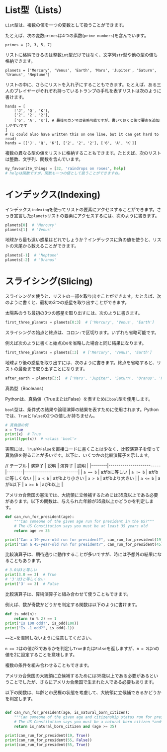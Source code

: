 # List型（Lists）

`List`型は、複数の値を一つの変数として扱うことができます。

たとえば、次の変数`primes`は4つの素数(`prime numbers`)を含んでいます。

```
primes = [2, 3, 5, 7]
```

リストに格納できるのは整数`int`型だけではなく、文字列`str`型や他の型の値も格納できます。

```
planets = ['Mercury', 'Venus', 'Earth', 'Mars', 'Jupiter', 'Saturn', 'Uranus', 'Neptune']
```


リストの中に、さらにリストを入れ子にすることもできます。たとえば、ある三人のプレイヤーがそれぞれ持っているトランプの手札を表すリストは次のように書けます。
```
hands = [
    ['J', 'Q', 'K'],
    ['2', '2', '2'],
    ['6', 'A', 'K'], # 最後のカンマは省略可能ですが、書いておくと後で要素を追加しやすいです
]
# (I could also have written this on one line, but it can get hard to read)
hands = [['J', 'Q', 'K'], ['2', '2', '2'], ['6', 'A', 'K']]
```

複数の異なる型の値をリストに格納することもできます。たとえば、次のリストは整数、文字列、関数を含んでいます。
```python
my_favourite_things = [32, 'raindrops on roses', help]
# helpは関数ですが、関数も一つの値として扱うことができますね。
```

# インデックス(Indexing)

インデックス`indexing`を使ってリストの要素にアクセスすることができます。さっき宣言した`planets`リストの要素にアクセスするには、次のように書きます。

```python
planets[0]  # 'Mercury'
planets[1]  # 'Venus'
```

地球から最も遠い惑星はどれでしょうか？インデックスに負の値を使うと、リストの末尾から数えることができます。

```python
planets[-1]  # 'Neptune'
planets[-2]  # 'Uranus'
```

# スライシング(Slicing)

スライシングを使うと、リストの一部を取り出すことができます。たとえば、次のように書くと、最初の3つの惑星を取り出すことができます。

太陽系のうち最初の3つの惑星を取り出すには、次のように書きます。

```python
first_three_planets = planets[0:3]  # ['Mercury', 'Venus', 'Earth']
```

スライシングの始点と終点は、コロン`:`で区切ります。いずれも省略可能です。

例えば次のように書くと始点の`0`を省略した場合と同じ結果になります。

```python
first_three_planets = planets[:3]  # ['Mercury', 'Venus', 'Earth']
```

地球より後の惑星を取り出すには、次のように書きます。終点を省略すると、リストの最後まで取り出すことになります。

```python
after_earth = planets[3:]  # ['Mars', 'Jupiter', 'Saturn', 'Uranus', 'Neptune']
```











真偽型（Booleans）

Pythonは、真偽値（TrueまたはFalse）を表すために`bool`型を使用します。

`bool`型は、条件式の結果や論理演算の結果を表すために使用されます。Pythonでは、`True`と`False`の2つの値しか持ちません。

```python
# 真偽値の例
x = True
print(x)  # True
print(type(x))  # <class 'bool'>
```

実際には、`True`や`False`を直接コードに書くことは少なく、比較演算子を使って真偽値を得ることが多いです。以下に、いくつかの比較演算子を示します。

// テーブル
| 演算子 | 説明                     | 演算子 | 説明                      |
|--------|--------------------------|--------|---------------------------|
| `a == b` | aがbに等しい             | `a != b` | aがbに等しくない          |
| `a < b`  | aがbより小さい           | `a > b`  | aがbより大きい            |
| `a <= b` | aがb以下                 | `a >= b` | aがb以上                  |


アメリカ合衆国の憲法では、大統領に立候補するためには35歳以上である必要があります。以下の関数は、与えられた年齢が35歳以上かどうかを判定します。

```python
def can_run_for_president(age):
    """Can someone of the given age run for president in the US?"""
    # The US Constitution says you must be at least 35 years old
    return age >= 35

print("Can a 19-year-old run for president?", can_run_for_president(19))
print("Can a 45-year-old run for president?", can_run_for_president(45))
```


比較演算子は、期待通りに動作することが多いですが、時には予想外の結果になることもあります。

```python
# 3.0は3と等しい
print(3.0 == 3)  # True
# '3'は3と等しくない
print('3' == 3)  # False
```

比較演算子は、算術演算子と組み合わせて使うこともできます。

例えば、数が奇数かどうかを判定する関数は以下のように書けます。

```python
def is_odd(n):
    return (n % 2) == 1
print("Is 100 odd?", is_odd(100))
print("Is -1 odd?", is_odd(-1))
```

`==`と`=`を混同しないように注意してください。

`n == 2`はの値が2であるかを判定し`True`または`False`を返しますが、`n = 2`はnの値を2に設定することを意味します。 

複数の条件を組み合わせることもできます。

アメリカ合衆国の大統領に立候補するためには35歳以上である必要があるということでしたが、さらにアメリカ合衆国で生まれた人である必要もあります。

以下の関数は、年齢と市民権の状態を考慮して、大統領に立候補できるかどうかを判定します。

```python

def can_run_for_president(age, is_natural_born_citizen):
    """Can someone of the given age and citizenship status run for president in the US?"""
    # The US Constitution says you must be a natural born citizen *and* at least 35 years old
    return is_natural_born_citizen and (age >= 35)

print(can_run_for_president(19, True))
print(can_run_for_president(55, False))
print(can_run_for_president(55, True))

```